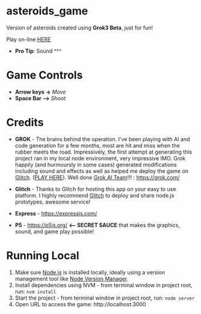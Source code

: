 # asteroids_game
Version of asteroids created using __Grok3 Beta__, just for fun!

<!-- Play on-line [HERE](https://wheat-short-danthus.glitch.me/)  -->
Play on-line <a href="https://wheat-short-danthus.glitch.me/" target="_blank" rel="noopener noreferrer">HERE</a>
* __Pro Tip__: Sound ^^^

# Game Controls

- __Arrow keys ->__ _Move_
- __Space Bar -->__ _Shoot_

# Credits
- __GROK__ - The brains behind the operation. I've been playing with AI and code generation for a few months, most are hit and miss when the rubber meets the road. Impressively, the first attempt at generating this project ran in my local node environment, very impressive IMO. Grok happily (and hurmoursly in some cases) generated modifications including sound and effects as well as helped me deploy the game on [Glitch](https://glitch.com/). ([PLAY HERE](https://wheat-short-danthus.glitch.me/)). Well done [Grok AI Team](https://github.com/xai-org)!!! :  https://grok.com/

- __Glitch__ - Thanks to Glitch for hosting this app on your easy to use platform. I highly recommend [Glitch](https://glitch.com/) to deploy and share node.js prototypes, awesome service!

- __Express__ - https://expressjs.com/

- __P5__  - https://p5js.org/ __<-- SECRET SAUCE__ that makes the graphics, sound, and game play possible!

# Running Local

1. Make sure [Node.js](https://nodejs.org/en/download) is installed locally, ideally using a version management tool like [Node Version Manager](https://github.com/nvm-sh/nvm).
2. Install dependencies using NVM - from terminal window in project root, run: `nvm install`
3. Start the project - from terminal window in project root, run: `node server`
4. Open URL to access the game: http://localhost:3000
